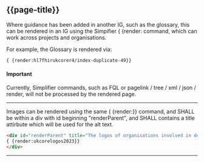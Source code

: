 ## {{page-title}}

Where guidance has been added in another IG, such as the glossary, this can be rendered in an IG using the Simpifier { {render: command, which can work across projects and organisations.

For example, the Glossary is rendered via:
~~~~html
{ {render:hl7fhirukcorer4/index-duplicate-49}}
~~~~

<div markdown="span" class="alert alert-warning" role="alert">
<h4><i class="fa fa-info-circle"></i> Important</h4>
Currently, Simplifier commands, such as FQL or pagelink / tree / xml / json / render, will not be processed by the rendered page.
</div>

---

Images can be rendered using the same { {render:}} command, and SHALL be within a div with id beginning "renderParent", and SHALL contains a title attirbute which will be used for the alt text.

~~~~html
<div id="renderParent" title="The logos of organisations involved in developing and implementing UK Core">
{ {render:ukcorelogos2023}}
</div>
~~~~

---